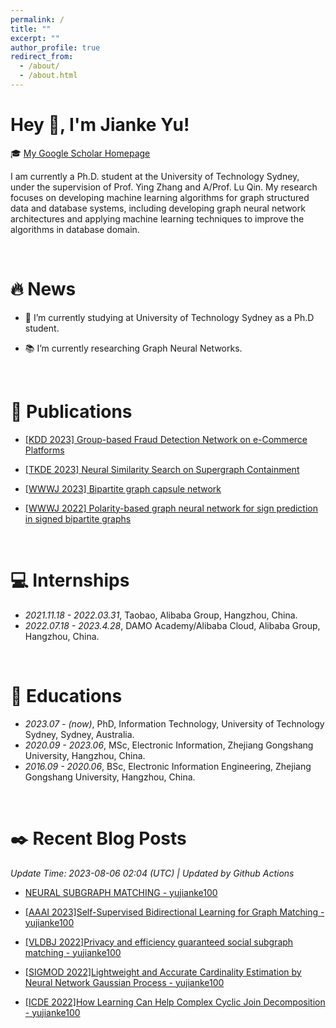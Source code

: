 ```yaml
---
permalink: /
title: ""
excerpt: ""
author_profile: true
redirect_from:
  - /about/
  - /about.html
---
```

<span class='anchor' id='about-me'></span>
  
# Hey 👋, I'm Jianke Yu!
  
  
🎓 [My Google Scholar Homepage](https://scholar.google.com/citations?user=EwomMksAAAAJ)  

I am currently a Ph.D. student at the University of Technology Sydney, under the supervision of Prof. Ying Zhang and A/Prof. Lu Qin.
My research focuses on developing machine learning algorithms for graph structured data and database systems, including developing graph neural network architectures and applying machine learning techniques to improve the algorithms in database domain.

<br/>  

# 🔥 News
- 🏫 I’m currently studying at University of Technology Sydney as a Ph.D student.  
  

- 📚 I’m currently researching Graph Neural Networks.  
  

<br/>  

# 📝 Publications 

- [[KDD 2023] Group-based Fraud Detection Network on e-Commerce Platforms](https://dl.acm.org/doi/10.1145/3580305.3599836)

- [[TKDE 2023] Neural Similarity Search on Supergraph Containment](https://ieeexplore.ieee.org/abstract/document/10135129)

- [[WWWJ 2023] Bipartite graph capsule network](https://link.springer.com/article/10.1007/s11280-022-01009-2)  
 
- [[WWWJ 2022] Polarity-based graph neural network for sign prediction in signed bipartite graphs](https://link.springer.com/article/10.1007/s11280-022-01015-4)  

  
<br/>   

# 💻 Internships
- *2021.11.18 - 2022.03.31*, Taobao, Alibaba Group, Hangzhou, China.
- *2022.07.18 - 2023.4.28*, DAMO Academy/Alibaba Cloud, Alibaba Group, Hangzhou, China.

<br/>   

# 📖 Educations
- *2023.07 - (now)*, PhD, Information Technology, University of Technology Sydney, Sydney, Australia.
- *2020.09 - 2023.06*, MSc, Electronic Information, Zhejiang Gongshang University, Hangzhou, China.
- *2016.09 - 2020.06*, BSc, Electronic Information Engineering, Zhejiang Gongshang University, Hangzhou, China. 

<br/>  


<span class='anchor' id='Recent-Blog-Posts'></span>

<!--BLOG_START-->
# ✒️ Recent Blog Posts
 *Update Time: 2023-08-06 02:04 (UTC) | Updated by Github Actions*

- [NEURAL SUBGRAPH MATCHING - yujianke100](https://www.cnblogs.com/yujianke100/p/17594508.html)

- [[AAAI 2023]Self-Supervised Bidirectional Learning for Graph Matching - yujianke100](https://www.cnblogs.com/yujianke100/p/17564047.html)

- [[VLDBJ 2022]Privacy and efficiency guaranteed social subgraph matching - yujianke100](https://www.cnblogs.com/yujianke100/p/17546111.html)

- [[SIGMOD 2022]Lightweight and Accurate Cardinality Estimation by Neural Network Gaussian Process - yujianke100](https://www.cnblogs.com/yujianke100/p/17545253.html)

- [[ICDE 2022]How Learning Can Help Complex Cyclic Join Decomposition - yujianke100](https://www.cnblogs.com/yujianke100/p/17542065.html)
<!--BLOG_END-->

<br>
